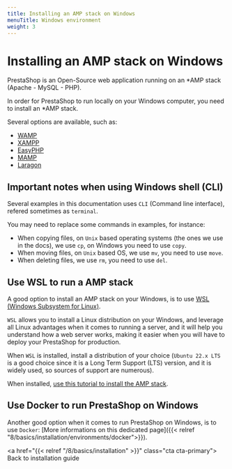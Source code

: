 ```yaml
---
title: Installing an AMP stack on Windows
menuTitle: Windows environment
weight: 3
---
```


# Installing an AMP stack on Windows

PrestaShop is an Open-Source web application running on an *AMP stack (Apache - MySQL - PHP).

In order for PrestaShop to run locally on your Windows computer, you need to install an *AMP stack. 

Several options are available, such as: 

- [WAMP](https://www.wampserver.com/en/)
- [XAMPP](https://www.apachefriends.org/index.html)
- [EasyPHP](https://www.easyphp.org/easyphp-devserver.php)
- [MAMP](https://www.mamp.info/en/mamp/windows/)
- [Laragon](https://laragon.org/docs/)

## Important notes when using Windows shell (CLI)

Several examples in this documentation uses `CLI` (Command line interface), refered sometimes as `terminal`.

You may need to replace some commands in examples, for instance:

- When copying files, on `Unix` based operating systems (the ones we use in the docs), we use `cp`, on Windows you need to use `copy`.
- When moving files, on `Unix` based OS, we use `mv`, you need to use `move`. 
- When deleting files, we use `rm`, you need to use `del`. 

## Use WSL to run a AMP stack

A good option to install an AMP stack on your Windows, is to use [WSL (Windows Subsystem for Linux)](https://learn.microsoft.com/en-gb/windows/wsl/install).

`WSL` allows you to install a Linux distribution on your Windows, and leverage all Linux advantages when it comes to running a server, and it will help you understand how a web server works, making it easier when you will have to deploy your PrestaShop for production. 

When `WSL` is installed, install a distribution of your choice (`Ubuntu 22.x LTS` is a good choice since it is a Long Term Support (LTS) version, and it is widely used, so sources of support are numerous).

When installed, [use this tutorial to install the AMP stack](https://www.digitalocean.com/community/tutorials/how-to-install-linux-apache-mysql-php-lamp-stack-on-ubuntu-22-04). 

## Use Docker to run PrestaShop on Windows

Another good option when it comes to run PrestaShop on Windows, is to use `Docker`: [More informations on this dedicated page]({{< relref "8/basics/installation/environments/docker">}}).

<a href="{{< relref "/8/basics/installation" >}}" class="cta cta-primary">
  Back to installation guide
</a>